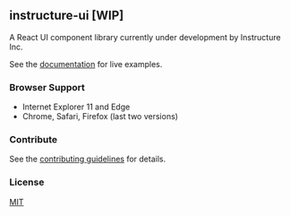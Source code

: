 ## instructure-ui [WIP]

A React UI component library currently under development by Instructure Inc.

See the [documentation](http://instructure.github.io/instructure-ui/) for live examples.

### Browser Support

- Internet Explorer 11 and Edge
- Chrome, Safari, Firefox (last two versions)

### Contribute

See the [contributing guidelines](docs/guides/contributing.md) for details.

### License

[MIT](LICENSE)
